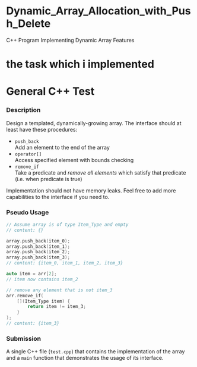 # Dynamic_Array_Allocation_with_Push_Delete
C++ Program Implementing Dynamic Array Features

# the task which i implemented

# General C++ Test

### Description

Design a templated, dynamically-growing array. The interface should at least have these procedures:

- `push_back`</br>
	Add an element to the end of the array
- `operator[]`</br>
	Access specified element with bounds checking
- `remove_if`</br>
	Take a predicate and _remove all elements_ which satisfy that predicate (i.e. when predicate is true)

Implementation should not have memory leaks. Feel free to add more capabilities to the interface if you need to.

### Pseudo Usage
```c++
// Assume array is of type Item_Type and empty
// content: {}

array.push_back(item_0);
array.push_back(item_1);
array.push_back(item_2);
array.push_back(item_3);
// content: {item_0, item_1, item_2, item_3}

auto item = arr[2];
// item now contains item_2

// remove any element that is not item_3
arr.remove_if(
	[](Item_Type item) {
		return item != item_3;
	}
);
// content: {item_3}
```

### Submission
A single C++ file (`test.cpp`) that contains the implementation of the array and a `main` function that demonstrates the usage of its interface.
